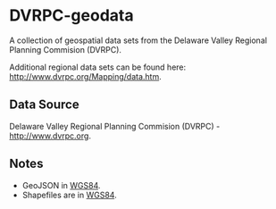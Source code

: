 # DVRPC-geodata

A collection of geospatial data sets from the Delaware Valley Regional Planning Commision (DVRPC).

Additional regional data sets can be found here: http://www.dvrpc.org/Mapping/data.htm.

## Data Source

Delaware Valley Regional Planning Commision (DVRPC) - http://www.dvrpc.org.

## Notes

* GeoJSON in [WGS84](http://spatialreference.org/ref/epsg/4326/).
* Shapefiles are in [WGS84](http://spatialreference.org/ref/epsg/4326/).
